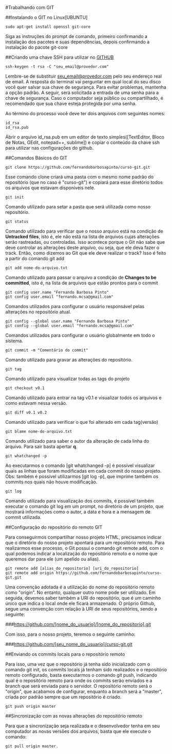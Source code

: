 #Trabalhando com GIT

##Instalando o GIT no Linux[UBUNTU]

```
sudo apt-get install openssl git-core
```
Siga as instruções do prompt de comando, primeiro confirmando a instalação dos pacotes e suas dependências, depois confirmando a instalação do pacote git-core

##Criando uma chave SSH para utilizar no [GITHUB](https://github.com)

```
ssh-keygen -t rsa -C "seu_email@provedor.com"
```
Lembre-se de substituir seu_email@provedor.com pelo seu endereço real de email. A resposta do terminal vai perguntar em qual local do seu disco você quer salvar sua chave de segurança. Para evitar problemas, mantenha a opção padrão. A seguir, será solicitada a entrada de uma senha para a chave de segurança. Caso o computador seja público ou compartilhado, é recomendado que sua chave esteja protegida por uma senha. 

Ao término do processo você deve ter dois arquivos com seguintes nomes:

```
id_rsa
id_rsa.pub
```
Ábrir o arquivo id_rsa.pub em um editor de texto simples([TextEditor, Bloco de Notas, GEdit, notepad++, sublime]) e copiar o conteúdo da chave ssh para utilizar nas configurações do github.


##Comandos Básicos do GIT

```
git clone https://github.com/fernandobarbosapinto/curso-git.git
```
Esse comando clone criará uma pasta com o mesmo nome padrão do repositório (que no caso é "curso-git") e copiará para esse diretório todos os arquivos que estavam disponíveis nele.

```
git init
```
Comando utilizado para setar a pasta que será utilizada como nosso repositório.

```
git status
```
Comando utilizado para verificar que o nosso arquivo está na condição de **Untracked files**, isto é, ele não está na lista de arquivos cujas alterações serão rastreadas, ou controladas. Isso acontece porque o Git não sabe que deve controlar as alterações deste arquivo, ou seja, que ele deva fazer o track. Então, como dizemos ao Git que ele deve realizar o track? Isso é feito a partir do comando git add

```
git add nome-do-arquivo.txt
```
Comando utilizado para passar o arquivo a condição de **Changes to be committed**, isto é, na lista de arquivos que estão prontos para o commit

```
git config user.name "Fernando Barbosa Pinto"
git config user.email "fernando.mcsa@gmail.com"
```
Comandos utilizados para configurar o usuário responsável pelas alterações no repositório atual.

```
git config --global user.name "Fernando Barbosa Pinto"
git config --global user.email "fernando.mcsa@gmail.com"
```
Comandos utilizados para configurar o usuário globalmente em todo o sistema.

```
git commit -m "Comentário do commit"
```
Comando utilizado para gravar as alterações do repositório.

```
git tag
```
Comando utilizado para visualizar todas as tags do projeto

```
git checkout v0.1
```
Comando utilizado para entrar na tag v0.1 e visualizar todos os arquivos e como estavam nessa versão. 

```
git diff v0.1 v0.2
```
Comando utilizado para verificar o que foi alterado em cada tag(versão)

```
git blame nome-do-arquivo.txt
```
Comando utilizado para saber o autor da alteração de cada linha do arquivo. Para sair basta apertar **q**.

```
git whatchanged -p
``` 
Ao executarmos o comando [git whatchanged -p] é possível visualizar quais as linhas que foram modificadas em cada commit do nosso projeto. Obs: também é possível utilizarmos [git log -p], que imprime também os commits nos quais não houve modificação.

```
git log
``` 
Comando utilizado para visualização dos commits, é possível também executar o comando git log em um prompt, no diretório de um projeto, que mostrará informações como o autor, a data e hora e a mensagem de commit utilizada.



##Configuração do repositório do remoto GIT

Para conseguirmos compartilhar nosso projeto HTML, precisamos indicar que o diretório do nosso projeto apontará para um repositório remoto. Para realizarmos esse processo, o Git possui o comando git remote add, com o qual podemos indicar a localização do repositório remoto e o nome que queremos dar para ele (um apelido ou alias).

```
git remote add [alias_do_repositorio] [uri_do_repositorio]
git remote add origin https://github.com/fernandobarbosapinto/curso-git.git
```
Uma convenção adotada é a utilização do nome do repositório remoto como "origin". No entanto, qualquer outro nome pode ser utilizado. Em seguida, devemos saber também a URI do repositório, que é um caminho único que indica o local onde ele ficará armazenado. O próprio Github, segue uma convenção com relação à URI de seus repositórios, sendo a seguinte:

###https://github.com/[nome_do_usuario]/[nome_do_repositorio].git

Com isso, para o nosso projeto, teremos o seguinte caminho:

###https://github.com/[seu_nome_do_usuario]/curso-git.git

##Enviando os commits locais para o repositório remoto

Para isso, uma vez que o repositório já tenha sido inicializado com o comando git init, os commits locais já tenham sido realizados e o repositório remoto configurado, basta executarmos o comando git push, indicando qual é o repositório remoto para onde os commits serão enviados e a branch que será enviada para o servidor. O repositório remoto será o "origin", que acabamos de configurar, enquanto a branch será a "master", criada por padrão sempre que um repositório é criado.

```
git push origin master
```
##Sincronização com as novas alterações do repositório remoto

Para que a sincronização seja realizada e o desenvolvedor tenha em seu computador as novas versões dos arquivos, basta que ele execute o comando:

```
git pull origin master.
```
